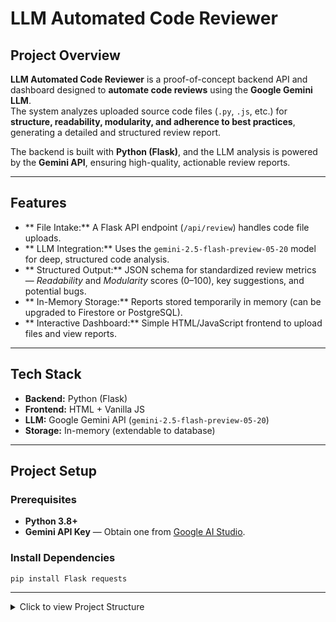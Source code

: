 # LLM Automated Code Reviewer

## Project Overview
**LLM Automated Code Reviewer** is a proof-of-concept backend API and dashboard designed to **automate code reviews** using the **Google Gemini LLM**.  
The system analyzes uploaded source code files (`.py`, `.js`, etc.) for **structure, readability, modularity, and adherence to best practices**, generating a detailed and structured review report.

The backend is built with **Python (Flask)**, and the LLM analysis is powered by the **Gemini API**, ensuring high-quality, actionable review reports.

---

## Features
- ** File Intake:** A Flask API endpoint (`/api/review`) handles code file uploads.
- ** LLM Integration:** Uses the `gemini-2.5-flash-preview-05-20` model for deep, structured code analysis.
- ** Structured Output:** JSON schema for standardized review metrics — *Readability* and *Modularity* scores (0–100), key suggestions, and potential bugs.
- ** In-Memory Storage:** Reports stored temporarily in memory (can be upgraded to Firestore or PostgreSQL).
- ** Interactive Dashboard:** Simple HTML/JavaScript frontend to upload files and view reports.

---

## Tech Stack
- **Backend:** Python (Flask)
- **Frontend:** HTML + Vanilla JS
- **LLM:** Google Gemini API (`gemini-2.5-flash-preview-05-20`)
- **Storage:** In-memory (extendable to database)

---

## Project Setup

### Prerequisites
- **Python 3.8+**
- **Gemini API Key** — Obtain one from [Google AI Studio](https://aistudio.google.com/).

### Install Dependencies
```bash
pip install Flask requests
```
---
<details>
<summary> Click to view Project Structure</summary>

```bash
/llm-code-reviewer
├── server.py
└── templates/
    └── index.html

</details>
```
## API Endpoints
```bash
| **Endpoint**              | **Method** | **Description**                         | **Body**                       | **Response**                            |
|----------------------------|------------|------------------------------------------|--------------------------------|------------------------------------------|
| `/`                        | GET        | Serves the HTML dashboard                | None                           | HTML page                               |
| `/api/review`              | POST       | Submits a code file for review by Gemini | `multipart/form-data` (file)   | JSON `{ report_id, message }`           |
| `/api/report/<report_id>`  | GET        | Retrieves a structured JSON review report| None                           | JSON (full structured report)           |

```
